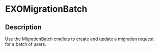 # EXOMigrationBatch

## Description

Use the MigrationBatch cmdlets to create and update a migration request for a batch of users.
